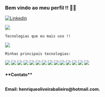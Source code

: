 ### Bem vindo ao meu perfil !! 👋👋

[![Linkedin](https://img.shields.io/badge/LinkedIn-0077B5?style=for-the-badge&logo=linkedin&logoColor=white)](https://www.linkedin.com/in/henrique-oliveira-balieiro-0342a0215/)

![](http://github-profile-summary-cards.vercel.app/api/cards/profile-details?username=Henrique-Pessoa&theme=dracula)


    Tecnologias que eu mais uso !!

![](http://github-profile-summary-cards.vercel.app/api/cards/repos-per-language?username=Henrique-Pessoa&theme=dracula)



    Minhas principais tecnologias:

<div>
    <img src="https://img.shields.io/badge/React-20232A?style=for-the-badge&logo=react&logoColor=61DAFB">
    <img src="https://img.shields.io/badge/HTML5-E34F26?style=for-the-badge&logo=html5&logoColor=white">
    <img src="https://img.shields.io/badge/CSS3-1572B6?style=for-the-badge&logo=css3&logoColor=white">
    <img src="https://img.shields.io/badge/JavaScript-F7DF1E?style=for-the-badge&logo=javascript&logoColor=black">
    <img src="https://img.shields.io/badge/TypeScript-007ACC?style=for-the-badge&logo=typescript&logoColor=white">
    <img src="https://img.shields.io/badge/Python-3776AB?style=for-the-badge&logo=python&logoColor=white">
    <img src="https://img.shields.io/badge/R-276DC3?style=for-the-badge&logo=r&logoColor=white">
    <img src="https://img.shields.io/badge/Vue.js-35495E?style=for-the-badge&logo=vue.js&logoColor=4FC08D">
    <img src="https://img.shields.io/badge/Docker-2CA5E0?style=for-the-badge&logo=docker&logoColor=white">
    <img src="https://img.shields.io/badge/Express.js-000000?style=for-the-badge&logo=express&logoColor=white">
    <img src="https://img.shields.io/badge/next.js-000000?style=for-the-badge&logo=nextdotjs&logoColor=white">
    <img src ="https://img.shields.io/badge/Node.js-339933?style=for-the-badge&logo=nodedotjs&logoColor=white">
    <img src = "https://img.shields.io/badge/Sass-CC6699?style=for-the-badge&logo=sass&logoColor=white">
    <img src = "https://img.shields.io/badge/Tailwind_CSS-38B2AC?style=for-the-badge&logo=tailwind-css&logoColor=white">
    <img sr  ="https://img.shields.io/badge/ts--node-3178C6?style=for-the-badge&logo=ts-node&logoColor=white">
    
    

<h4>**Contato**<p><br>Email:
henriqueoliveirabalieiro@hotmail.com.</p</h4>
</div>

